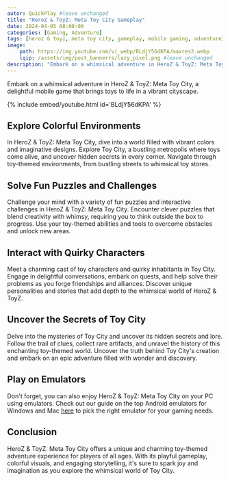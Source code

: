 ```yaml
---
autor: QuickPlay #leave unchanged
title: "HeroZ & ToyZ: Meta Toy City Gameplay"
date: 2024-04-05 08:00:00
categories: [Gaming, Adventure]
tags: [heroz & toyz, meta toy city, gameplay, mobile gaming, adventure]
image: 
    path: https://img.youtube.com/vi_webp/BLdjY56dKPA/maxres2.webp 
    lqip: /assets/img/post_bannerrs/lazy_pixel.png #leave unchanged
description: "Embark on a whimsical adventure in HeroZ & ToyZ: Meta Toy City, a delightful mobile game that brings toys to life in a vibrant cityscape. Explore colorful environments, solve fun puzzles, and interact with quirky characters as you uncover the secrets of Toy City. Discover its playful gameplay, charming visuals, and how to enjoy this unique toy-themed adventure."
---
```


Embark on a whimsical adventure in HeroZ & ToyZ: Meta Toy City, a delightful mobile game that brings toys to life in a vibrant cityscape.

{% include embed/youtube.html id='BLdjY56dKPA' %}

## Explore Colorful Environments
In HeroZ & ToyZ: Meta Toy City, dive into a world filled with vibrant colors and imaginative designs. Explore Toy City, a bustling metropolis where toys come alive, and uncover hidden secrets in every corner. Navigate through toy-themed environments, from bustling streets to whimsical toy stores.

## Solve Fun Puzzles and Challenges
Challenge your mind with a variety of fun puzzles and interactive challenges in HeroZ & ToyZ: Meta Toy City. Encounter clever puzzles that blend creativity with whimsy, requiring you to think outside the box to progress. Use your toy-themed abilities and tools to overcome obstacles and unlock new areas.

## Interact with Quirky Characters
Meet a charming cast of toy characters and quirky inhabitants in Toy City. Engage in delightful conversations, embark on quests, and help solve their problems as you forge friendships and alliances. Discover unique personalities and stories that add depth to the whimsical world of HeroZ & ToyZ.

## Uncover the Secrets of Toy City
Delve into the mysteries of Toy City and uncover its hidden secrets and lore. Follow the trail of clues, collect rare artifacts, and unravel the history of this enchanting toy-themed world. Uncover the truth behind Toy City's creation and embark on an epic adventure filled with wonder and discovery.

## Play on Emulators
Don't forget, you can also enjoy HeroZ & ToyZ: Meta Toy City on your PC using emulators. Check out our guide on the top Android emulators for Windows and Mac [here](https://quickplaymobile.github.io/posts/Top-10-Best-Android-Emulators-for-Windows-and-Mac/) to pick the right emulator for your gaming needs.

## Conclusion
HeroZ & ToyZ: Meta Toy City offers a unique and charming toy-themed adventure experience for players of all ages. With its playful gameplay, colorful visuals, and engaging storytelling, it's sure to spark joy and imagination as you explore the whimsical world of Toy City.

